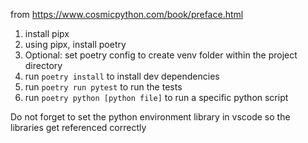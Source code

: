 from https://www.cosmicpython.com/book/preface.html

1. install pipx
2. using pipx, install poetry
3. Optional: set poetry config to create venv folder within the project directory
4. run `poetry install` to install dev dependencies
5. run `poetry run pytest` to run the tests
6. run `poetry python [python file]` to run a specific python script

Do not forget to set the python environment library in vscode so the libraries get referenced correctly

